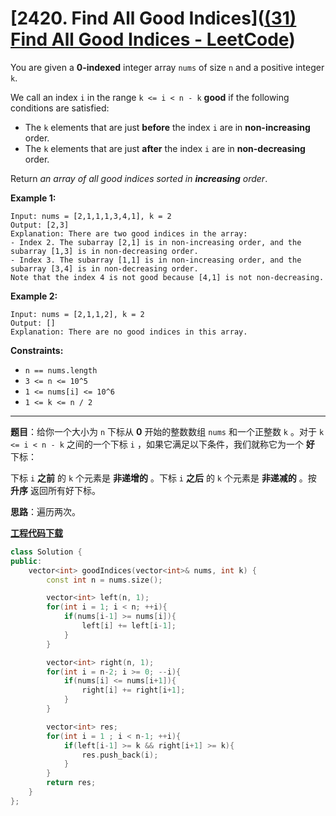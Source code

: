# [2420. Find All Good Indices]([(31) Find All Good Indices - LeetCode](https://leetcode.com/problems/find-all-good-indices/))

You are given a **0-indexed** integer array `nums` of size `n` and a positive integer `k`.

We call an index `i` in the range `k <= i < n - k` **good** if the following conditions are satisfied:

- The `k` elements that are just **before** the index `i` are in **non-increasing** order.
- The `k` elements that are just **after** the index `i` are in **non-decreasing** order.

Return *an array of all good indices sorted in **increasing** order*.

**Example 1:**

```
Input: nums = [2,1,1,1,3,4,1], k = 2
Output: [2,3]
Explanation: There are two good indices in the array:
- Index 2. The subarray [2,1] is in non-increasing order, and the subarray [1,3] is in non-decreasing order.
- Index 3. The subarray [1,1] is in non-increasing order, and the subarray [3,4] is in non-decreasing order.
Note that the index 4 is not good because [4,1] is not non-decreasing.
```

**Example 2:**

```
Input: nums = [2,1,1,2], k = 2
Output: []
Explanation: There are no good indices in this array.
```

**Constraints:**

- `n == nums.length`
- `3 <= n <= 10^5`
- `1 <= nums[i] <= 10^6`
- `1 <= k <= n / 2`

-----

**题目**：给你一个大小为 `n` 下标从 **0** 开始的整数数组 `nums` 和一个正整数 `k` 。对于 `k <= i < n - k` 之间的一个下标 `i` ，如果它满足以下条件，我们就称它为一个 **好** 下标：

 下标 `i` **之前** 的 `k` 个元素是 **非递增的** 。下标 `i` **之后** 的 `k` 个元素是 **非递减的** 。按 **升序** 返回所有好下标。

**思路**：遍历两次。

[**工程代码下载**](https://github.com/shenkh/leetcode)

```cpp
class Solution {
public:
    vector<int> goodIndices(vector<int>& nums, int k) {
        const int n = nums.size();

        vector<int> left(n, 1);
        for(int i = 1; i < n; ++i){
            if(nums[i-1] >= nums[i]){
                left[i] += left[i-1];
            }
        }

        vector<int> right(n, 1);
        for(int i = n-2; i >= 0; --i){
            if(nums[i] <= nums[i+1]){
                right[i] += right[i+1];
            }
        }

        vector<int> res;
        for(int i = 1 ; i < n-1; ++i){
            if(left[i-1] >= k && right[i+1] >= k){
                res.push_back(i);
            }
        }
        return res;
    }
};
```

